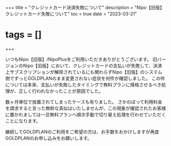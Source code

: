 +++
title = "クレジットカード決済失敗について"
description = "Nipo【旧版】クレジットカード失敗について"
toc = true
date = "2023-03-21"
# tags = []
+++

いつもNipo【旧版】/NipoPlusをご利用いただきありがとうございます。
旧バージョンのNipo【旧版】において、クレジットカードの支払いが失敗して、決済上サブスクリプションが解除されているにも関わらずNipo【旧版】のシステム側でずっとGOLDPLANのまま変更されない症状を何件か確認しました。
この件については本来、支払いが失敗したタイミングで無料プランに降格させるべき処理が、正しく行われなかったことが原因でした。

数ヶ月単位で放置されてしまったケースも有りました。
さかのぼって利用料金を請求すると言った無粋な真似はいたしませんが、この現象が確認されたお客様に置かれましては一旦無料プランへ順次手動で切り替え処理を行わせていただくことになります。

継続してGOLDPLANのご利用をご希望の方は、お手数をおかけしますが再度GOLDPLANのお申し込みをお願いします。
